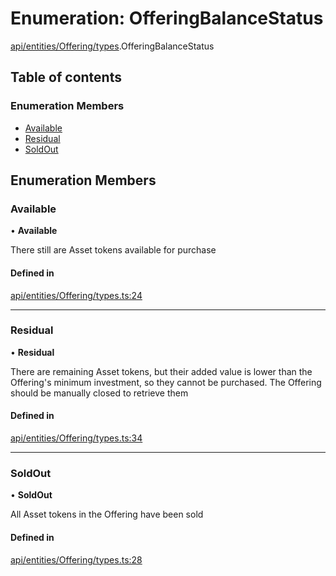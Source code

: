 # Enumeration: OfferingBalanceStatus

[api/entities/Offering/types](../wiki/api.entities.Offering.types).OfferingBalanceStatus

## Table of contents

### Enumeration Members

- [Available](../wiki/api.entities.Offering.types.OfferingBalanceStatus#available)
- [Residual](../wiki/api.entities.Offering.types.OfferingBalanceStatus#residual)
- [SoldOut](../wiki/api.entities.Offering.types.OfferingBalanceStatus#soldout)

## Enumeration Members

### Available

• **Available**

There still are Asset tokens available for purchase

#### Defined in

[api/entities/Offering/types.ts:24](https://github.com/PolymathNetwork/polymesh-sdk/blob/299ce247/src/api/entities/Offering/types.ts#L24)

___

### Residual

• **Residual**

There are remaining Asset tokens, but their added value is lower than the Offering's
  minimum investment, so they cannot be purchased. The Offering should be manually closed
  to retrieve them

#### Defined in

[api/entities/Offering/types.ts:34](https://github.com/PolymathNetwork/polymesh-sdk/blob/299ce247/src/api/entities/Offering/types.ts#L34)

___

### SoldOut

• **SoldOut**

All Asset tokens in the Offering have been sold

#### Defined in

[api/entities/Offering/types.ts:28](https://github.com/PolymathNetwork/polymesh-sdk/blob/299ce247/src/api/entities/Offering/types.ts#L28)
